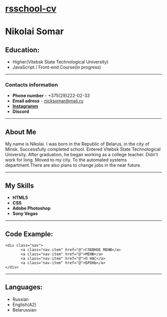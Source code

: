 # [rsschool-cv](https://rs.school/courses/javascript-preschool-ru)
# Nikolai Somar
## Education:
* Higher(Vitebsk State Technological University)
* JavaScript / Front-end Course(in progress)

--- 
### Contacts information
* **Phone number** - +375(29)222-02-33
* **Email adress** - nicksomar@mail.ru
* [**Instagramm**](https://www.instagram.com/mikola)
* **Discord**
---
## About Me
My name is Nikolai. I was born in the Republic of Belarus, in the city of Minsk. Successfully completed school. Entered Vitebsk State Technological University. After graduation, he began working as a college teacher. Didn't work for long. Moved to my city. To the automated systems department.There are also plans to change jobs in the near future.

---
## My Skills
* **HTML5**
* **CSS**
* **Adobe Photoshop**
* **Sony Vegas**
---
## Code Example:
```
<div class="nav">
       <a class="nav-item" href="@">ГЛАВНОЕ МЕНЮ</a>
       <a class="nav-item" href="@">МЕНЮ</a>
       <a class="nav-item" href="@">О НАС</a>
       <a class="nav-item" href="@">БРОНЬ</a>
</div>
```
---
## Languages:
* Russian
* English(A2)
* Belarussian

